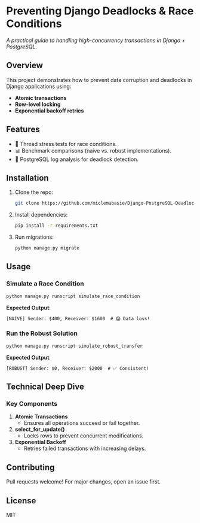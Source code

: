 # Preventing Django Deadlocks & Race Conditions  
*A practical guide to handling high-concurrency transactions in Django + PostgreSQL.*  

## Overview  
This project demonstrates how to prevent data corruption and deadlocks in Django applications using:  
- **Atomic transactions**  
- **Row-level locking**  
- **Exponential backoff retries**  

## Features  
- 🧪 Thread stress tests for race conditions.  
- 📊 Benchmark comparisons (naive vs. robust implementations).  
- 📜 PostgreSQL log analysis for deadlock detection.  

## Installation  
1. Clone the repo:  
   ```bash  
   git clone https://github.com/miclemabasie/Django-PostgreSQL-Deadlock-Handling.git  
   ```  
2. Install dependencies:  
   ```bash  
   pip install -r requirements.txt  
   ```  
3. Run migrations:  
   ```bash  
   python manage.py migrate  
   ```  

## Usage  
### Simulate a Race Condition  
```bash  
python manage.py runscript simulate_race_condition  
```  
**Expected Output**:  
```  
[NAIVE] Sender: $400, Receiver: $1600  # 😱 Data loss!  
```  

### Run the Robust Solution  
```bash  
python manage.py runscript simulate_robust_transfer  
```  
**Expected Output**:  
```  
[ROBUST] Sender: $0, Receiver: $2000  # ✅ Consistent!  
```  

## Technical Deep Dive  
### Key Components  
1. **Atomic Transactions**  
   - Ensures all operations succeed or fail together.  
2. **select_for_update()**  
   - Locks rows to prevent concurrent modifications.  
3. **Exponential Backoff**  
   - Retries failed transactions with increasing delays.  

## Contributing  
Pull requests welcome! For major changes, open an issue first.  

## License  
MIT  
